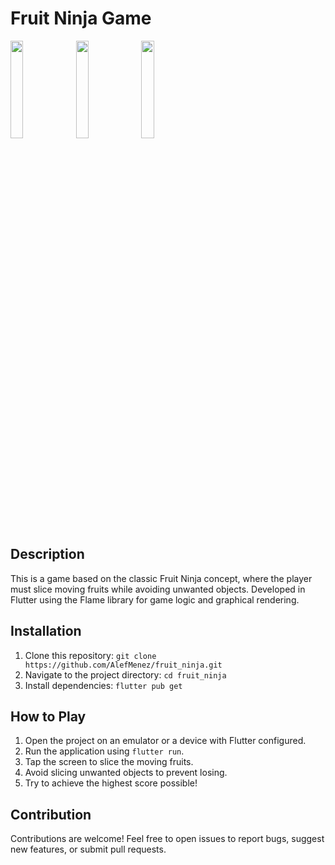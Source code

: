 #  Fruit Ninja Game

<img src="https://github.com/AlefMenez/fruit_ninja/assets/107272586/93f214a9-7042-451d-8c78-48ef10a1f13b" width="20%">
<img src="https://github.com/AlefMenez/fruit_ninja/assets/107272586/0b422138-73e1-4071-8ed4-ffcd6858fa4b" width="20%">
<img src="https://github.com/AlefMenez/fruit_ninja/assets/107272586/97b54b67-e0f4-4c76-ac46-2dfe136823b7" width="20%">


## Description
This is a game based on the classic Fruit Ninja concept, where the player must slice moving fruits while avoiding unwanted objects. Developed in Flutter using the Flame library for game logic and graphical rendering.

## Installation
1. Clone this repository: `git clone https://github.com/AlefMenez/fruit_ninja.git`
2. Navigate to the project directory: `cd fruit_ninja`
3. Install dependencies: `flutter pub get`

## How to Play
1. Open the project on an emulator or a device with Flutter configured.
2. Run the application using `flutter run`.
3. Tap the screen to slice the moving fruits.
4. Avoid slicing unwanted objects to prevent losing.
5. Try to achieve the highest score possible!

## Contribution
Contributions are welcome! Feel free to open issues to report bugs, suggest new features, or submit pull requests.

   
